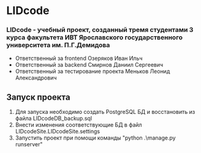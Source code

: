 # LIDcode
<h3>LIDcode - учебный проект, созданный тремя студентами 3 курса факультета ИВТ Ярославского государственного университета им. П.Г.Демидова</h2>
<ul>
    <li>Ответственный за frontend Озеряков Иван Ильч</li>
    <li>Ответственный за backend Смирнов Даниил Сергеевич</li>
    <li>Ответственный за тестирование проекта Меньков Леонид Александрович</li>
</ul>
<h2>Запуск проекта</h2>
<ol>
    <li>Для запуска необходимо создать PostgreSQL БД и восстановить из файла LIDcodeDB_backup.sql</li>
    <li>Внести изменения соответствующие БД в файл LIDcodeSite.LIDcodeSite.settings</li>
    <li>Запустить проект при помощи команды "python .\manage.py runserver"</li>
</ol>
